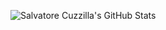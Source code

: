 ![Salvatore Cuzzilla's GitHub Stats](https://github-readme-stats-lemon-zeta.vercel.app/api?username=scuzzilla&show_icons=true&theme=onedark)
